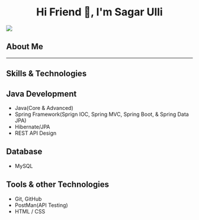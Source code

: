 ## <h1 align="center">Hi Friend 👋, I'm Sagar Ulli</h1>
  ![](https://komarev.com/ghpvc/?username=SagarUlli&color=blue)
## About Me
-------------------------------------------------------------------------
## Skills & Technologies
## Java Development
- Java(Core & Advanced)
- Spring Framework(Sprign IOC, Spring MVC, Spring Boot, & Spring Data JPA)
- Hibernate/JPA
- REST API Design

## Database
- MySQL

## Tools & other Technologies
- Git, GitHub
- PostMan(API Testing)
- HTML / CSS
